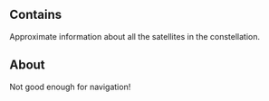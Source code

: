 ## Contains
Approximate information about all the satellites in the constellation.

## About
Not good enough for navigation!